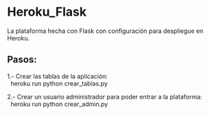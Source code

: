 # Heroku_Flask
La plataforma hecha con Flask con configuración para despliegue en Heroku.

## Pasos:
1.- Crear las tablas de la aplicación:<br />
&nbsp;&nbsp;heroku run python crear_tablas.py
      
2.- Crear un usuario administrador para poder entrar a la plataforma:<br />
&nbsp;&nbsp;heroku run python crear_admin.py
